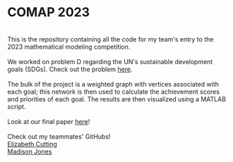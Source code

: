 <h1>COMAP 2023</h1>
<br>
This is the repository containing all the code for my team's entry to the 2023 mathematical modeling competition.
<br>
<br>
We worked on problem D regarding the UN's sustainable development goals (SDGs).
Check out the problem <a href="https://www.contest.comap.com/undergraduate/contests/mcm/contests/2023/problems/2023_ICM_Problem_D.pdf">here</a>.
<br>
<br>
The bulk of the project is a weighted graph with vertices associated with each goal; this network is then used to
calculate the achievement scores and priorities of each goal. The results are then visualized using a MATLAB script.
<br>
<br>
Look at our final paper <a href="COMAP%202023.pdf">here</a>!
<br>
<br>
Check out my teammates' GitHubs!
<br>
<a href="https://github.com/Liz2107">Elizabeth Cutting</a>
<br>
<a href="https://github.com/madisonpj">Madison Jones</a>